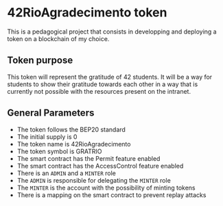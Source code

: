 # 42RioAgradecimento token

This is a pedagogical project that consists in developping and deploying a token on a blockchain of my choice.

## Token purpose

This token will represent the gratitude of 42 students. It will be a way for students to show their gratitude 
towards each other in a way that is currently not possible with the resources present on the intranet.

## General Parameters
* The token follows the BEP20 standard
* The initial supply is 0
* The token name is 42RioAgradecimento
* The token symbol is GRATRIO
* The smart contract has the Permit feature enabled
* The smart contract has the AccessControl feature enabled
* There is an `ADMIN` and a `MINTER` role
* The `ADMIN` is responsible for delegating the `MINTER` role
* The `MINTER` is the account with the possibility of minting tokens
* There is a mapping on the smart contract to prevent replay attacks